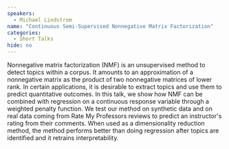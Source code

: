 ```yaml
---
speakers:
  - Michael Lindstrom
name: "Continuous Semi-Supervised Nonnegative Matrix Factorization"
categories:
  - Short Talks
hide: no
---
```

Nonnegative matrix factorization (NMF) is an unsupervised method to detect topics within a corpus. It amounts to an approximation of a nonnegative matrix as the product of two nonnegative matrices of lower rank. In certain applications, it is desirable to extract topics and use them to predict quantitative outcomes. In this talk, we show how NMF can be combined with regression on a continuous response variable through a weighted penalty function. We test our method on synthetic data and on real data coming from Rate My Professors reviews to predict an instructor's rating from their comments. When used as a dimensionality reduction method, the method performs better than doing regression after topics are identified and it retrains interpretability.
